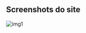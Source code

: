 ## Screenshots do site

![img1](https://user-images.githubusercontent.com/59989203/80266495-a0c6d380-8672-11ea-9834-047ef35b60d7.png)
